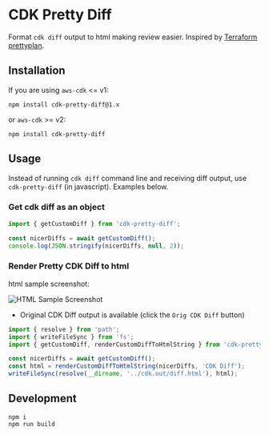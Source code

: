 # CDK Pretty Diff

Format `cdk diff` output to html making review easier. Inspired by [Terraform prettyplan](https://github.com/chrislewisdev/prettyplan).

## Installation

If you are using `aws-cdk` <= v1:

```
npm install cdk-pretty-diff@1.x
```

or `aws-cdk` >= v2:

```
npm install cdk-pretty-diff
```

## Usage 

Instead of running `cdk diff` command line and receiving diff output, use `cdk-pretty-diff` (in javascript). Examples below.

### Get cdk diff as an object

``` typescript
import { getCustomDiff } from 'cdk-pretty-diff';

const nicerDiffs = await getCustomDiff();
console.log(JSON.stringify(nicerDiffs, null, 2));
```

### Render Pretty CDK Diff to html

html sample screenshot: 

![HTML Sample Screenshot](https://github.com/joshweir/cdk-pretty-diff/blob/master/pretty-diff-html-sample.png?raw=true)

* Original CDK Diff output is available (click the `Orig CDK Diff` button)

``` typescript
import { resolve } from 'path';
import { writeFileSync } from 'fs';
import { getCustomDiff, renderCustomDiffToHtmlString } from 'cdk-pretty-diff';

const nicerDiffs = await getCustomDiff();
const html = renderCustomDiffToHtmlString(nicerDiffs, 'CDK Diff');
writeFileSync(resolve(__dirname, '../cdk.out/diff.html'), html);
```

## Development

```
npm i
npm run build
```
